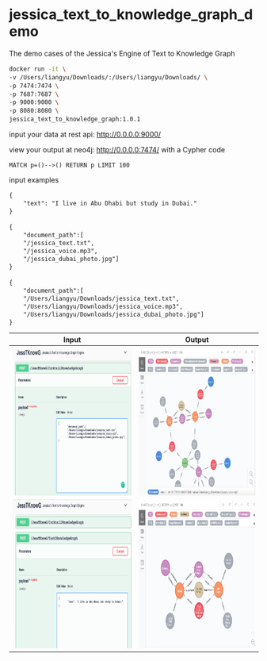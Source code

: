 # jessica_text_to_knowledge_graph_demo

The demo cases of the Jessica's Engine of Text to Knowledge Graph

```bash
docker run -it \
-v /Users/liangyu/Downloads/:/Users/liangyu/Downloads/ \
-p 7474:7474 \
-p 7687:7687 \
-p 9000:9000 \
-p 8080:8080 \
jessica_text_to_knowledge_graph:1.0.1
```


input your data at rest api: http://0.0.0.0:9000/

view your output at neo4j: http://0.0.0.0:7474/ with a Cypher code

```
MATCH p=()-->() RETURN p LIMIT 100
```

input examples
```
{
	"text": "I live in Abu Dhabi but study in Dubai."
}

{
	"document_path":[
	"/jessica_text.txt",
	"/jessica_voice.mp3",
	"/jessica_dubai_photo.jpg"]
}

{
	"document_path":[
	"/Users/liangyu/Downloads/jessica_text.txt",
	"/Users/liangyu/Downloads/jessica_voice.mp3",
	"/Users/liangyu/Downloads/jessica_dubai_photo.jpg"]
}
```
<table>
  <thead>
    <tr>
      <th>Input</th>
      <th>Output</th>
    </tr>
  </thead>
  <tr>
    <td>      
      <img src="WX20201101-102711@2x.png" height="300">
    </td>
    <td>
<img src="WX20201101-102731@2x.png" height="300">
    </td>
  </tr>
  <tr>
    <td>  
<img src="WX20201101-102800@2x.png" height="300">
    </td>
    <td>
<img src="WX20201101-102829@2x.png" height="300">
    </td>
  </tr>
</table>



